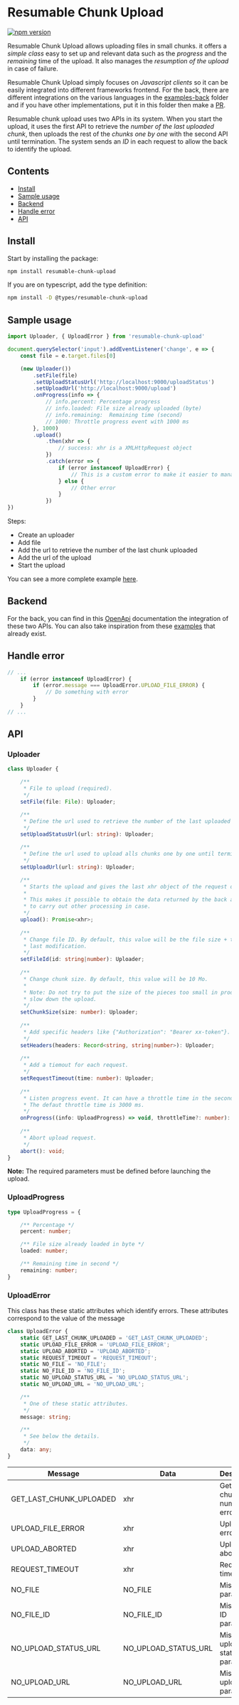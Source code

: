 # Resumable Chunk Upload

[![npm version](https://badge.fury.io/js/resumable-chunk-upload.svg)](https://badge.fury.io/js/resumable-chunk-upload)

Resumable Chunk Upload allows uploading files in small chunks. it offers a *simple class* easy to set up and relevant data such as the *progress* and the *remaining* time of the upload. It also manages the *resumption of the upload* in case of failure.

Resumable Chunk Upload simply focuses on *Javascript clients* so it can be easily integrated into different frameworks frontend. For the back, there are different integrations on the various languages ​​in the [examples-back](https://github.com/heryTz/resumable-chunk-upload/tree/main/examples-back) folder and if you have other implementations, put it in this folder then make a [PR](https://github.com/heryTz/resumable-chunk-upload/pulls).

Resumable chunk upload uses two APIs in its system. When you start the upload, it uses the first API to retrieve the *number of the last uploaded chunk*, then uploads the rest of the *chunks one by one* with the second API until termination. The system sends an *ID* in each request to allow the back to identify the upload.

## Contents

* [Install](#install)
* [Sample usage](#sample-usage)
* [Backend](#backend)
* [Handle error](#handle-error)
* [API](#api)

## Install

Start by installing the package:

```bash
npm install resumable-chunk-upload
```

If you are on typescript, add the type definition:

```bash
npm install -D @types/resumable-chunk-upload
```

## Sample usage

```js
import Uploader, { UploadError } from 'resumable-chunk-upload'

document.querySelector('input').addEventListener('change', e => {
    const file = e.target.files[0]

    (new Uploader())
        .setFile(file)
        .setUploadStatusUrl('http://localhost:9000/uploadStatus')
        .setUploadUrl('http://localhost:9000/upload')
        .onProgress(info => {
            // info.percent: Percentage progress
            // info.loaded: File size already uploaded (byte)
            // info.remaining:  Remaining time (second)
            // 1000: Throttle progress event with 1000 ms
        }, 1000)
        .upload()
            .then(xhr => {
                // success: xhr is a XMLHttpRequest object
            })
            .catch(error => {
                if (error instanceof UploadError) {
                    // This is a custom error to make it easier to manage
                } else {
                    // Other error
                }
            })
})
```

Steps:

* Create an uploader
* Add file
* Add the url to retrieve the number of the last chunk uploaded
* Add the url of the upload
* Start the upload

You can see a more complete example [here](https://github.com/heryTz/resumable-chunk-upload/tree/main/examples-front).

## Backend

For the back, you can find in this [OpenApi](https://github.com/heryTz/resumable-chunk-upload/blob/main/api.yaml) documentation the integration of these two APIs. You can also take inspiration from these [examples](https://github.com/heryTz/resumable-chunk-upload/tree/main/examples-back) that already exist.

## Handle error

```js
// ...
    if (error instanceof UploadError) {
        if (error.message === UploadError.UPLOAD_FILE_ERROR) {
            // Do something with error
        }
    }
// ...
```

## API

### Uploader

```ts
class Uploader {

    /** 
     * File to upload (required).
     */
    setFile(file: File): Uploader;

    /**
     * Define the url used to retrieve the number of the last uploaded chunk (required).
     */
    setUploadStatusUrl(url: string): Uploader;

    /**
     * Define the url used to upload alls chunks one by one until termination (required).
     */
    setUploadUrl(url: string): Uploader;

    /**
     * Starts the upload and gives the last xhr object of the request on completion. 
     * 
     * This makes it possible to obtain the data returned by the back at the end of the upload 
     * to carry out other processing in case.
     */
    upload(): Promise<xhr>;
    
    /**
     * Change file ID. By default, this value will be the file size + the date of the 
     * last modification.
     */
    setFileId(id: string|number): Uploader;
    
    /**
     * Change chunk size. By default, this value will be 10 Mo.
     * 
     * Note: Do not try to put the size of the pieces too small in production because it may 
     * slow down the upload.
     */
    setChunkSize(size: number): Uploader;
    
    /**
     * Add specific headers like {"Authorization": "Bearer xx-token"}.
     */
    setHeaders(headers: Record<string, string|number>): Uploader;
    
    /**
     * Add a tiemout for each request.
     */
    setRequestTimeout(time: number): Uploader;
    
    /**
     * Listen progress event. It can have a throttle time in the second parameter. 
     * The defaut throttle time is 3000 ms.
     */
    onProgress((info: UploadProgress) => void, throttleTime?: number): Uploader;
    
    /**
     * Abort upload request.
     */
    abort(): void;
}
```

**Note:** The required parameters must be defined before launching the upload.

### UploadProgress

```ts
type UploadProgress = {

    /** Percentage */
    percent: number;

    /** File size already loaded in byte */
    loaded: number;

    /** Remaining time in second */
    remaining: number;
}
```

### UploadError

This class has these static attributes which identify errors. These attributes correspond to the value of the message

```ts
class UploadError {
    static GET_LAST_CHUNK_UPLOADED = 'GET_LAST_CHUNK_UPLOADED';
    static UPLOAD_FILE_ERROR = 'UPLOAD_FILE_ERROR';
    static UPLOAD_ABORTED = 'UPLOAD_ABORTED';
    static REQUEST_TIMEOUT = 'REQUEST_TIMEOUT';
    static NO_FILE = 'NO_FILE';
    static NO_FILE_ID = 'NO_FILE_ID';
    static NO_UPLOAD_STATUS_URL = 'NO_UPLOAD_STATUS_URL';
    static NO_UPLOAD_URL = 'NO_UPLOAD_URL';

    /**
     * One of these static attributes.
     */
    message: string;

    /**
     * See below the details.
     */
    data: any;
}
``` 

| Message | Data | Description |
|---------|------|-------------|
| GET_LAST_CHUNK_UPLOADED | xhr | Get last chunk's number error |
| UPLOAD_FILE_ERROR |xhr| Upload file error |
| UPLOAD_ABORTED | xhr | Upload aborted |
| REQUEST_TIMEOUT | xhr | Request timeout |
| NO_FILE | NO_FILE | Missing file parameter |
| NO_FILE_ID | NO_FILE_ID | Missing file ID parameter |
| NO_UPLOAD_STATUS_URL | NO_UPLOAD_STATUS_URL | Missing upload status url parameter |
| NO_UPLOAD_URL | NO_UPLOAD_URL | Missing upload url parameter |
